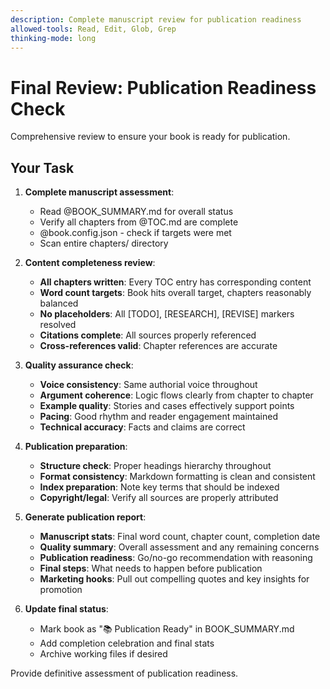 ```yaml
---
description: Complete manuscript review for publication readiness  
allowed-tools: Read, Edit, Glob, Grep
thinking-mode: long
---
```


# Final Review: Publication Readiness Check

Comprehensive review to ensure your book is ready for publication.

## Your Task

1. **Complete manuscript assessment**:
   - Read @BOOK_SUMMARY.md for overall status
   - Verify all chapters from @TOC.md are complete
   - @book.config.json - check if targets were met
   - Scan entire chapters/ directory

2. **Content completeness review**:
   - **All chapters written**: Every TOC entry has corresponding content
   - **Word count targets**: Book hits overall target, chapters reasonably balanced
   - **No placeholders**: All [TODO], [RESEARCH], [REVISE] markers resolved
   - **Citations complete**: All sources properly referenced
   - **Cross-references valid**: Chapter references are accurate

3. **Quality assurance check**:
   - **Voice consistency**: Same authorial voice throughout
   - **Argument coherence**: Logic flows clearly from chapter to chapter  
   - **Example quality**: Stories and cases effectively support points
   - **Pacing**: Good rhythm and reader engagement maintained
   - **Technical accuracy**: Facts and claims are correct

4. **Publication preparation**:
   - **Structure check**: Proper headings hierarchy throughout
   - **Format consistency**: Markdown formatting is clean and consistent
   - **Index preparation**: Note key terms that should be indexed
   - **Copyright/legal**: Verify all sources are properly attributed

5. **Generate publication report**:
   - **Manuscript stats**: Final word count, chapter count, completion date
   - **Quality summary**: Overall assessment and any remaining concerns
   - **Publication readiness**: Go/no-go recommendation with reasoning
   - **Final steps**: What needs to happen before publication
   - **Marketing hooks**: Pull out compelling quotes and key insights for promotion

6. **Update final status**:
   - Mark book as "📚 Publication Ready" in BOOK_SUMMARY.md
   - Add completion celebration and final stats
   - Archive working files if desired

Provide definitive assessment of publication readiness.